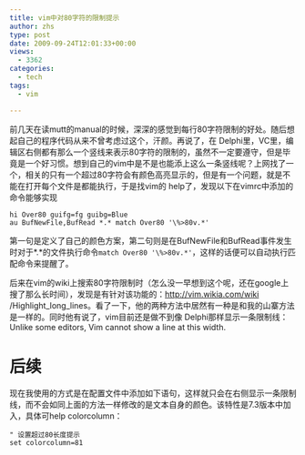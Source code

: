 ```yaml
---
title: vim中对80字符的限制提示
author: zhs
type: post
date: 2009-09-24T12:01:33+00:00
views:
  - 3362
categories:
  - tech
tags:
  - vim

---
```


前几天在读mutt的manual的时候，深深的感觉到每行80字符限制的好处。随后想起自己的程序代码从来不曾考虑过这个，汗颜。再说了，在 Delphi里，VC里，编辑区右侧都有那么一个竖线来表示80字符的限制的，虽然不一定要遵守，但是毕竟是一个好习惯。想到自己的vim中是不是也能添上这么一条竖线呢？上网找了一个，相关的只有一个超过80字符会有颜色高亮显示的，但是有一个问题，就是不能在打开每个文件是都能执行，于是找vim的 help了，发现以下在vimrc中添加的命令能够实现

```vim
hi Over80 guifg=fg guibg=Blue
au BufNewFile,BufRead *.* match Over80 '\%>80v.*'
```

第一句是定义了自己的颜色方案，第二句则是在BufNewFile和BufRead事件发生时对于\*.\*的文件执行命令`match Over80 '\%>80v.*'`，这样的话便可以自动执行匹配命令来提醒了。

后来在vim的wiki上搜索80字符限制时（怎么没一早想到这个呢，还在google上搜了那么长时间），发现是有针对该功能的：<a title="http://vim.wikia.com/wiki/Highlight_long_lines" href="http://vim.wikia.com/wiki/Highlight_long_lineshttp://" target="_blank">http://vim.wikia.com/wiki /Highlight_long_lines</a>。看了一下，他的两种方法中居然有一种是和我的山寨方法是一样的。同时他有说了，vim目前还是做不到像 Delphi那样显示一条限制线：Unlike some editors, Vim cannot show a line at this width.

# 后续
 
现在我使用的方式是在配置文件中添加如下语句，这样就只会在右侧显示一条限制线，而不会如同上面的方法一样修改的是文本自身的颜色。该特性是7.3版本中加入，具体可help colorcolumn：

```vim
" 设置超过80长度提示
set colorcolumn=81
```
